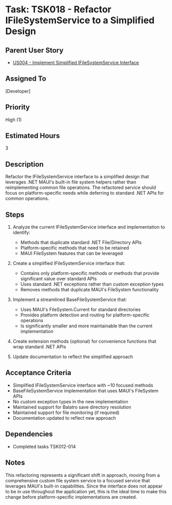 # Task: TSK018 - Refactor IFileSystemService to a Simplified Design

## Parent User Story

- [US004 - Implement Simplified IFileSystemService Interface](../open/US004-Implement-IFileSystemService-Interface.md)

## Assigned To

[Developer]

## Priority

High (1)

## Estimated Hours

3

## Description

Refactor the IFileSystemService interface to a simplified design that leverages .NET MAUI's built-in file system helpers rather than reimplementing common file operations. The refactored service should focus on platform-specific needs while deferring to standard .NET APIs for common operations.

## Steps

1. Analyze the current IFileSystemService interface and implementation to identify:
   - Methods that duplicate standard .NET File/Directory APIs
   - Platform-specific methods that need to be retained
   - MAUI FileSystem features that can be leveraged

2. Create a simplified IFileSystemService interface that:
   - Contains only platform-specific methods or methods that provide significant value over standard APIs
   - Uses standard .NET exceptions rather than custom exception types
   - Removes methods that duplicate MAUI's FileSystem functionality

3. Implement a streamlined BaseFileSystemService that:
   - Uses MAUI's FileSystem.Current for standard directories
   - Provides platform detection and routing for platform-specific operations
   - Is significantly smaller and more maintainable than the current implementation

4. Create extension methods (optional) for convenience functions that wrap standard .NET APIs

5. Update documentation to reflect the simplified approach

## Acceptance Criteria

- Simplified IFileSystemService interface with ~10 focused methods
- BaseFileSystemService implementation that uses MAUI's FileSystem APIs
- No custom exception types in the new implementation
- Maintained support for Balatro save directory resolution
- Maintained support for file monitoring (if required)
- Documentation updated to reflect new approach

## Dependencies

- Completed tasks TSK012-014

## Notes

This refactoring represents a significant shift in approach, moving from a comprehensive custom file system service to a focused service that leverages MAUI's built-in capabilities. Since the interface does not appear to be in use throughout the application yet, this is the ideal time to make this change before platform-specific implementations are created.
